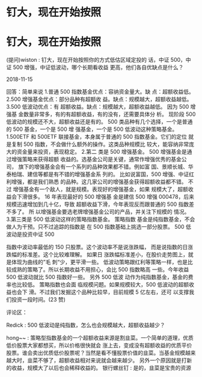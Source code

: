 # 钉大，现在开始按照

# 钉大，现在开始按照

(提问)wiston : 钉大，现在开始按照你的方式低估区域定投的 话，中证 500，中证 500 增强，中证低波动，哪个长期看收益 更高，他们各自优缺点是什么？

2018-11-15

回答：简单来说 1.普通 500 指数基金优点：容纳资金量大。缺 点：超额收益低。 2.500 增强基金优点：部分品种有超额收 益。缺点：规模越大，超额收益越低。 3.500 低波动优点：有 超额收益。缺点：规模越大，超额收益越低。 因为 500 增强基 金数量非常多，有的有超额收益，有的没有，还需要具体分 析。 现阶段 500 低波动的规模还不大，超额收益还是有的。 500 类品种有几个选择，一个是普通的 500 基金，一个是 500 增 强基金，一个是 500 低波动这种策略基金。 1.500ETF 和 500ETF 联接基金，本身属于普通的 500 指数基金。它们的定位 就是复制 500 指数，不会做什么额外的操作。这类品种规模比 较大，能容纳非常庞大的资金量来投资，表现稳定。 2.第二 类是 500 增强基金。 500 增强基金是通过增强策略来获得超额 收益的。选基金公司是关键，通常作增强优秀的基金公司， 旗下的增强基金会有一个系列的品种效果都不错。例如富 国、景顺长城、华泰柏瑞、建信等都是有不错的增强基金系 列的。 比如说富国，500 增强、中证红利增强，都是我们熟悉 的品种。这几家公司的增强基金获得超额收益都不错。 不过 增强基金有一个敌人，就是规模。表现好的增强基金，如果 规模大了，超额收益会下滑很多。 16 年表现最好的 500 增强基 金是建信 500 增强 000478，后来规模迅速增加到几十亿，导致 超额收益下滑，今年表现反而跟普通的 500 指数差不多了。 所 以增强基金要选老牌增强基金公司的产品，并关注下规模的 情况。 3.第三类是 500 低波动这样的策略指数基金。 策略指数 基金是纯指数基金，不会做人为干预。只不过追踪的指数是 在 500 指数基础上挑选一部分股票。 500 低波动是投资中证 500

指数中波动率最低的 150 只股票。这个波动率不是说涨跌幅， 而是说指数的日涨跌幅的标准差。这个比较难理解。 如果日 涨跌幅标准差小，在股价走势图上，就是体现为曲线的”毛 刺“少，更平滑一些。 低波动策略跟红利等策略一样，也是比 较成熟的策略了。所以长期收益不用担心，会比 500 指数略高 一些。今年收益 500 低波动就比 500 指数好一些。 另外 500 低波 动作为纯指数基金，基金的费率也比较低。 策略指数也会面 临规模问题。如果规模较大，500 低波动的超额收益也会下 滑。不过我们发掘这个品种比较早，目前规模 5 亿左右，还可 以支撑我们投资一段时间。(23 赞)

评论区：

Redick : 500 低波动是纯指数，怎么也会规模越大，超额收益越少？

hong~~ : 策略型指数基金的一个超额收益来源是割韭菜。一个简单的道理，优质低价股票大家都想买，所以价格很快就会 涨上去，变成没有超额收益的优质平价股票。谁会卖出优质低价股票呢？当然是看不懂股票价值的韭菜。当基金规模越来 越大时，韭菜不够了，超额收益相对来说就会越来越少。 另外一个原因就是打新的收益，规模大了以后也会稀释收益的。 银行螺丝钉 : 是的，韭菜是宝贵的资源